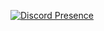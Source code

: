[![Discord Presence](https://lanyard.cnrad.dev/api/173617721102041090)](https://discord.com/users/173617721102041090)
